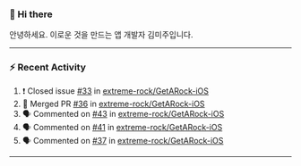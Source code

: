 ### 👋 Hi there 

안녕하세요. 이로운 것을 만드는 앱 개발자 김미주입니다. 

---
### :zap: Recent Activity

<!--START_SECTION:activity-->
1. ❗️ Closed issue [#33](https://github.com/extreme-rock/GetARock-iOS/issues/33) in [extreme-rock/GetARock-iOS](https://github.com/extreme-rock/GetARock-iOS)
2. 🎉 Merged PR [#36](https://github.com/extreme-rock/GetARock-iOS/pull/36) in [extreme-rock/GetARock-iOS](https://github.com/extreme-rock/GetARock-iOS)
3. 🗣 Commented on [#43](https://github.com/extreme-rock/GetARock-iOS/issues/43) in [extreme-rock/GetARock-iOS](https://github.com/extreme-rock/GetARock-iOS)
4. 🗣 Commented on [#41](https://github.com/extreme-rock/GetARock-iOS/issues/41) in [extreme-rock/GetARock-iOS](https://github.com/extreme-rock/GetARock-iOS)
5. 🗣 Commented on [#37](https://github.com/extreme-rock/GetARock-iOS/issues/37) in [extreme-rock/GetARock-iOS](https://github.com/extreme-rock/GetARock-iOS)
<!--END_SECTION:activity-->

---

<!--
**compuTasha/compuTasha** is a ✨ _special_ ✨ repository because its `README.md` (this file) appears on your GitHub profile.

Here are some ideas to get you started:

- 🔭 I’m currently working on ...
- 🌱 I’m currently learning ...
- 👯 I’m looking to collaborate on ...
- 🤔 I’m looking for help with ...
- 💬 Ask me about ...
- 📫 How to reach me: ...
- 😄 Pronouns: ...
- ⚡ Fun fact: ...
-->